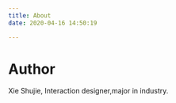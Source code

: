 ```yaml
---
title: About
date: 2020-04-16 14:50:19

---
```

# Author
Xie Shujie,
Interaction designer,major in industry.